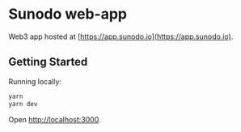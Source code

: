 # Sunodo web-app

Web3 app hosted at [https://app.sunodo.io](https://app.sunodo.io).

## Getting Started

Running locally:

```bash
yarn
yarn dev
```

Open [http://localhost:3000](http://localhost:3000).
